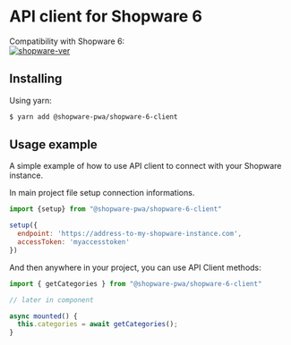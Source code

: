 # API client for Shopware 6

Compatibility with Shopware 6:  
[![shopware-ver](https://img.shields.io/badge/version-6.1.4-orange)](https://github.com/shopware/platform/releases/tag/v6.1.4)

## Installing

Using yarn:

```bash
$ yarn add @shopware-pwa/shopware-6-client
```


## Usage example

A simple example of how to use API client to connect with your Shopware instance.

In main project file setup connection informations.
```js
import {setup} from "@shopware-pwa/shopware-6-client"

setup({
  endpoint: 'https://address-to-my-shopware-instance.com',
  accessToken: 'myaccesstoken'
})
```

And then anywhere in your project, you can use API Client methods:

```js
import { getCategories } from "@shopware-pwa/shopware-6-client"

// later in component

async mounted() {
  this.categories = await getCategories();
}
```